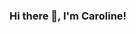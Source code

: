 ### Hi there 👋, I'm Caroline!

<!--
**CjSpelunker2318/CjSpelunker2318** is a ✨ _special_ ✨ repository because its `README.md` (this file) appears on your GitHub profile.

- 🧐 I’m a student a Dobyns Bennett high school
- I am currently in the *computer science* class
- 

